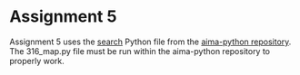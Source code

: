 # Assignment 5
Assignment 5 uses the [search](https://github.com/aimacode/aima-python/blob/master/csp.py) Python file from the [aima-python repository](https://github.com/aimacode/aima-python). The 316_map.py file must be run within the aima-python repository to properly work.